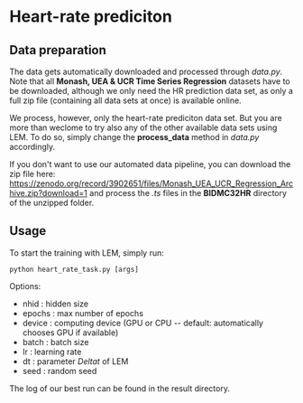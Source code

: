 # Heart-rate prediciton
## Data preparation
The data gets automatically downloaded and processed through *data.py*.
Note that all **Monash, UEA & UCR Time Series Regression** datasets have to be downloaded, although we only need the HR prediction data set, 
as only a full zip file (containing all data sets at once) is available online.

We process, however, only the heart-rate prediciton data set. But you are 
more than weclome to try also any of the other available data sets using LEM. 
To do so, simply change the **process_data** method in *data.py* accordingly.

If you don't want to use our automated data pipeline, 
you can download the zip file here: https://zenodo.org/record/3902651/files/Monash_UEA_UCR_Regression_Archive.zip?download=1
and process the *.ts* files in the **BIDMC32HR**
directory of the unzipped folder.

## Usage
To start the training with LEM, simply run:
```
python heart_rate_task.py [args]
```

Options:
- nhid : hidden size
- epochs : max number of epochs
- device : computing device (GPU or CPU -- default: automatically chooses GPU if available)
- batch : batch size
- lr : learning rate
- dt : parameter $Delta t$ of LEM
- seed : random seed

The log of our best run can 
be found in the result directory.
